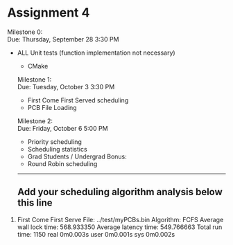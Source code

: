 # Assignment 4

Milestone 0:  
    Due: Thursday, September 28 3:30 PM
- ALL Unit tests (function implementation not necessary)
    - CMake

    Milestone 1:  
    Due: Tuesday, October 3 3:30 PM
    - First Come First Served scheduling
    - PCB File Loading

    Milestone 2:  
    Due: Friday, October 6 5:00 PM
    - Priority scheduling
    - Scheduling statistics
    - Grad Students / Undergrad Bonus:
    - Round Robin scheduling

    ----  
    Add your scheduling algorithm analysis below this line  
    ----
    
1. First Come First Serve
File: ../test/myPCBs.bin Algorithm: FCFS 
Average wall lock time: 568.933350
Average latency time: 549.766663
Total run time: 1150 
real	0m0.003s
user	0m0.001s
sys		0m0.002s
